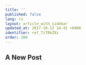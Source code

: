 ```yaml
---
title: ''
published: false
lang: ru
layout: article_with_sidebar
updated_at: 2017-10-12 14:45 +0400
identifier: ref_TzTBkZ8i
order: 100
---
```


## A New Post

